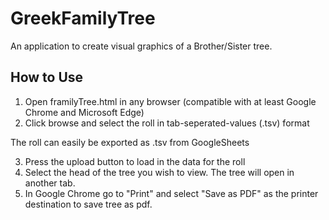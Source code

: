 # GreekFamilyTree
An application to create visual graphics of a Brother/Sister tree.

## How to Use

1. Open framilyTree.html in any browser (compatible with at least Google Chrome and Microsoft Edge)
2. Click browse and select the roll in tab-seperated-values (.tsv) format
	
The roll can easily be exported as .tsv from GoogleSheets

3. Press the upload button to load in the data for the roll
4. Select the head of the tree you wish to view.  The tree will open in another tab.
5. In Google Chrome go to "Print" and select "Save as PDF" as the printer destination to save tree as pdf.
